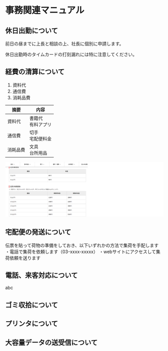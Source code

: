 # 事務関連マニュアル
## 休日出勤について
前日の昼までに上長と相談の上、社長に個別に申請します。

休日出勤時のタイムカードの打刻漏れには特に注意してください。
## 経費の清算について
1. 資料代
1. 通信費
1. 消耗品費

|摘要|内容|
|--|--|
|資料代|書籍代<br>有料アプリ|
|通信費|切手<br>宅配便料金|
|消耗品費|文具<br>台所用品|

![切手代](img/one_price.png)

## 宅配便の発送について
伝票を貼って荷物の準備をしておき、以下いずれかの方法で集荷を手配します
・電話で集荷を依頼します（03-xxxx-xxxxx）
・webサイトにアクセスして集荷依頼を送ります
## 電話、来客対応について
abc
## ゴミ収拾について
## プリンタについて
## 大容量データの送受信について